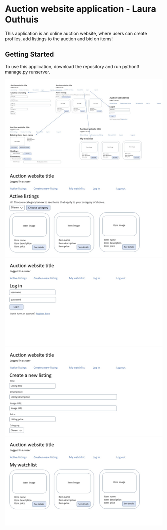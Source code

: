 # Auction website application - Laura Outhuis
This application is an online auction website, where users can create profiles, 
add listings to the auction and bid on items!


## Getting Started
To use this application, download the repository and run python3 manage.py runserver. 

![connections](connections.JPG)
![main_page](main_page.JPG)
![log_in](log_in.JPG)
![new_listing](new_listing.JPG)
![watchlist](watchlist.JPG)
